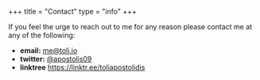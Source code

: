 +++
title =  "Contact"
type = "info"
+++

If you feel the urge to reach out to me for any reason please contact me at any of the following:

- **email:** [me@toli.io](mailto:me@toli.io)
- **twitter:** [@apostolis09](https://twitter.com/apostolis09)
- **linktree** <https://linktr.ee/toliapostolidis>
